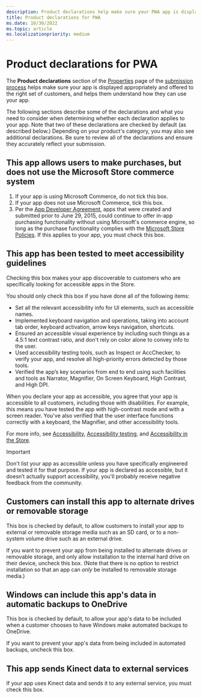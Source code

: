 ```yaml
---
description: Product declarations help make sure your PWA app is displayed appropriately in the Microsoft Store and offered to the right set of customers.
title: Product declarations for PWA
ms.date: 10/30/2022
ms.topic: article
ms.localizationpriority: medium
---
```


# Product declarations for PWA

The **Product declarations** section of the [Properties](./enter-app-properties.md) page of the [submission process](./create-app-submission.md) helps make sure your app is displayed appropriately and offered to the right set of customers, and helps them understand how they can use your app.

The following sections describe some of the declarations and what you need to consider when determining whether each declaration applies to your app. Note that two of these declarations are checked by default (as described below.) Depending on your product's category, you may also see additional declarations. Be sure to review all of the declarations and ensure they accurately reflect your submission.

## This app allows users to make purchases, but does not use the Microsoft Store commerce system

1. If your app is using Microsoft Commerce, do not tick this box.
2. If your app does not use Microsoft Commerce, tick this box.
3. Per the [App Developer Agreement](https://go.microsoft.com/fwlink/?linkid=528905), apps that were created and submitted prior to June 29, 2015, could continue to offer in-app purchasing functionality without using Microsoft's commerce engine, so long as the purchase functionality complies with the [Microsoft Store Policies](../../store-policies.md#108-financial-transactions). If this applies to your app, you must check this box.

## This app has been tested to meet accessibility guidelines

Checking this box makes your app discoverable to customers who are specifically looking for accessible apps in the Store.

You should only check this box if you have done all of the following items:

- Set all the relevant accessibility info for UI elements, such as accessible names.
- Implemented keyboard navigation and operations, taking into account tab order, keyboard activation, arrow keys navigation, shortcuts.
- Ensured an accessible visual experience by including such things as a 4.5:1 text contrast ratio, and don't rely on color alone to convey info to the user.
- Used accessibility testing tools, such as Inspect or AccChecker, to verify your app, and resolve all high-priority errors detected by those tools.
- Verified the app’s key scenarios from end to end using such facilities and tools as Narrator, Magnifier, On Screen Keyboard, High Contrast, and High DPI.

When you declare your app as accessible, you agree that your app is accessible to all customers, including those with disabilities. For example, this means you have tested the app with high-contrast mode and with a screen reader. You've also verified that the user interface functions correctly with a keyboard, the Magnifier, and other accessibility tools.

For more info, see [Accessibility](../../../design/accessibility/accessibility.md), [Accessibility testing](../../../design/accessibility/accessibility-testing.md), and [Accessibility in the Store](../../../design/accessibility/accessibility-in-the-store.md).

> [!IMPORTANT]
> Don't list your app as accessible unless you have specifically engineered and tested it for that purpose. If your app is declared as accessible, but it doesn’t actually support accessibility, you'll probably receive negative feedback from the community.

## Customers can install this app to alternate drives or removable storage

This box is checked by default, to allow customers to install your app to external or removable storage media such as an SD card, or to a non-system volume drive such as an external drive.

If you want to prevent your app from being installed to alternate drives or removable storage, and only allow installation to the internal hard drive on their device, uncheck this box. (Note that there is no option to restrict installation so that an app can _only_ be installed to removable storage media.)

## Windows can include this app's data in automatic backups to OneDrive

This box is checked by default, to allow your app's data to be included when a customer chooses to have Windows make automated backups to OneDrive.

If you want to prevent your app's data from being included in automated backups, uncheck this box.

## This app sends Kinect data to external services

If your app uses Kinect data and sends it to any external service, you must check this box.
